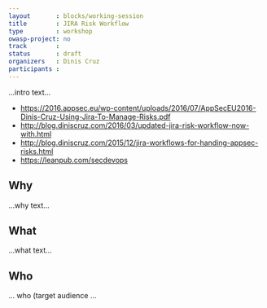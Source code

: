 ```yaml
---
layout       : blocks/working-session
title        : JIRA Risk Workflow
type         : workshop
owasp-project: no
track        :
status       : draft
organizers   : Dinis Cruz
participants :
---
```


...intro text...

- https://2016.appsec.eu/wp-content/uploads/2016/07/AppSecEU2016-Dinis-Cruz-Using-Jira-To-Manage-Risks.pdf
- http://blog.diniscruz.com/2016/03/updated-jira-risk-workflow-now-with.html
- http://blog.diniscruz.com/2015/12/jira-workflows-for-handing-appsec-risks.html
- https://leanpub.com/secdevops

## Why

...why text...

## What

...what text...

## Who

... who (target audience ...